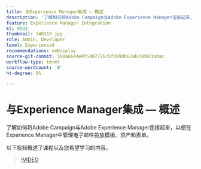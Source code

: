```yaml
---
title: 与Experience Manager集成 — 概述
description: '了解如何将Adobe Campaign与Adobe Experience Manager连接起来，以便在Experience Manager中管理电子邮件投放模板、资产和表单。 '
feature: Experience Manager Integration
kt: 9592
thumbnail: 340319.jpg
role: Admin, Developer
level: Experienced
recommendations: noDisplay
source-git-commit: 5b0a6644e9f5407726c5f389db62ab7a0921abac
workflow-type: tm+mt
source-wordcount: '0'
ht-degree: 0%

---
```


# 与Experience Manager集成 — 概述

了解如何将Adobe Campaign与Adobe Experience Manager连接起来，以便在Experience Manager中管理电子邮件投放模板、资产和表单。

以下视频概述了课程以及您希望学习的内容。

>[!VIDEO](https://video.tv.adobe.com/v/340319?quality=12)
